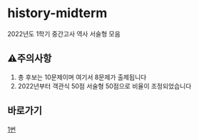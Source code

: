 # history-midterm
2022년도 1학기 중간고사 역사 서술형 모음

## ⚠주의사항
1. 총 후보는 10문제이며 여기서 8문제가 출제됩니다
2. 2022년부터 객관식 50점 서술형 50점으로 비율이 조정되었습니다


## 바로가기
[1번](https://github.com/raccoonsman/history-midterm/blob/main/%ED%8F%B4%EB%8D%94/%EC%84%9C%EC%88%A0%ED%98%95%201%EB%B2%88.md)

